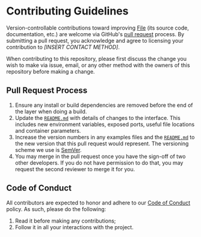 # Contributing Guidelines

Version-controllable contributions toward improving [File](README.md) (its source code,
documentation, etc.) are welcome via GitHub's [pull request][PR] process. By
submitting a pull request, you acknowledge and agree to licensing your
contribution to *[INSERT CONTACT METHOD]*.

When contributing to this repository, please first discuss the change you wish
to make via issue, email, or any other method with the owners of this
repository before making a change.

## Pull Request Process

1. Ensure any install or build dependencies are removed before the end of the
   layer when doing a build.
2. Update the [`README.md`](README.md) with details of changes to the interface.
   This includes new environment variables, exposed ports, useful file locations
   and container parameters.
3. Increase the version numbers in any examples files and the [`README.md`](README.md) to the
   new version that this pull request would represent. The versioning scheme we
   use is [SemVer][SemVer].
4. You may merge in the pull request once you have the sign-off of two other
   developers. If you do not have permission to do that, you may request the
   second reviewer to merge it for you.

## Code of Conduct

All contributors are expected to honor and adhere to our [Code of Conduct](CODE_OF_CONDUCT.md) policy.
As such, please do the following:

1. Read it before making any contributions;
2. Follow it in all your interactions with the project.

[PR]: https://docs.github.com/en/github/collaborating-with-pull-requests/proposing-changes-to-your-work-with-pull-requests/about-pull-requests
[SemVer]: http://semver.org/
